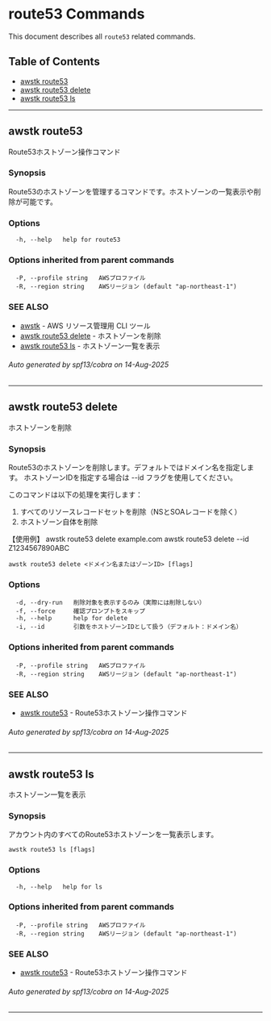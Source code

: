 # route53 Commands

This document describes all `route53` related commands.

## Table of Contents

- [awstk route53](#awstk-route53)
- [awstk route53 delete](#awstk-route53-delete)
- [awstk route53 ls](#awstk-route53-ls)

---

## awstk route53

Route53ホストゾーン操作コマンド

### Synopsis

Route53のホストゾーンを管理するコマンドです。ホストゾーンの一覧表示や削除が可能です。

### Options

```
  -h, --help   help for route53
```

### Options inherited from parent commands

```
  -P, --profile string   AWSプロファイル
  -R, --region string    AWSリージョン (default "ap-northeast-1")
```

### SEE ALSO

* [awstk](README.md)	 - AWS リソース管理用 CLI ツール
* [awstk route53 delete](route53.md#awstk-route53-delete)	 - ホストゾーンを削除
* [awstk route53 ls](route53.md#awstk-route53-ls)	 - ホストゾーン一覧を表示

###### Auto generated by spf13/cobra on 14-Aug-2025

---

## awstk route53 delete

ホストゾーンを削除

### Synopsis

Route53のホストゾーンを削除します。デフォルトではドメイン名を指定します。
ホストゾーンIDを指定する場合は --id フラグを使用してください。

このコマンドは以下の処理を実行します：
1. すべてのリソースレコードセットを削除（NSとSOAレコードを除く）
2. ホストゾーン自体を削除

【使用例】
  awstk route53 delete example.com
  awstk route53 delete --id Z1234567890ABC

```
awstk route53 delete <ドメイン名またはゾーンID> [flags]
```

### Options

```
  -d, --dry-run   削除対象を表示するのみ（実際には削除しない）
  -f, --force     確認プロンプトをスキップ
  -h, --help      help for delete
  -i, --id        引数をホストゾーンIDとして扱う（デフォルト：ドメイン名）
```

### Options inherited from parent commands

```
  -P, --profile string   AWSプロファイル
  -R, --region string    AWSリージョン (default "ap-northeast-1")
```

### SEE ALSO

* [awstk route53](route53.md)	 - Route53ホストゾーン操作コマンド

###### Auto generated by spf13/cobra on 14-Aug-2025

---

## awstk route53 ls

ホストゾーン一覧を表示

### Synopsis

アカウント内のすべてのRoute53ホストゾーンを一覧表示します。

```
awstk route53 ls [flags]
```

### Options

```
  -h, --help   help for ls
```

### Options inherited from parent commands

```
  -P, --profile string   AWSプロファイル
  -R, --region string    AWSリージョン (default "ap-northeast-1")
```

### SEE ALSO

* [awstk route53](route53.md)	 - Route53ホストゾーン操作コマンド

###### Auto generated by spf13/cobra on 14-Aug-2025

---

